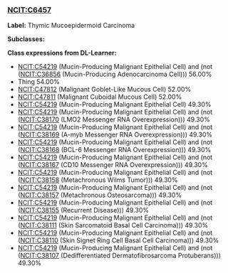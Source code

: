 
### [NCIT:C6457](http://purl.obolibrary.org/obo/NCIT_C6457)
**Label:** Thymic Mucoepidermoid Carcinoma

**Subclasses:** 

**Class expressions from DL-Learner:**

- [NCIT:C54219](http://purl.obolibrary.org/obo/NCIT_C54219) (Mucin-Producing Malignant Epithelial Cell) and (not ([NCIT:C36856](http://purl.obolibrary.org/obo/NCIT_C36856) (Mucin-Producing Adenocarcinoma Cell))) 56.00%
- Thing 54.00%
- [NCIT:C47812](http://purl.obolibrary.org/obo/NCIT_C47812) (Malignant Goblet-Like Mucous Cell) 52.00%
- [NCIT:C47811](http://purl.obolibrary.org/obo/NCIT_C47811) (Malignant Cuboidal Mucous Cell) 52.00%
- [NCIT:C54219](http://purl.obolibrary.org/obo/NCIT_C54219) (Mucin-Producing Malignant Epithelial Cell) 49.30%
- [NCIT:C54219](http://purl.obolibrary.org/obo/NCIT_C54219) (Mucin-Producing Malignant Epithelial Cell) and (not ([NCIT:C38170](http://purl.obolibrary.org/obo/NCIT_C38170) (LMO2 Messenger RNA Overexpression))) 49.30%
- [NCIT:C54219](http://purl.obolibrary.org/obo/NCIT_C54219) (Mucin-Producing Malignant Epithelial Cell) and (not ([NCIT:C38169](http://purl.obolibrary.org/obo/NCIT_C38169) (A-myb Messenger RNA Overexpression))) 49.30%
- [NCIT:C54219](http://purl.obolibrary.org/obo/NCIT_C54219) (Mucin-Producing Malignant Epithelial Cell) and (not ([NCIT:C38168](http://purl.obolibrary.org/obo/NCIT_C38168) (BCL-6 Messenger RNA Overexpression))) 49.30%
- [NCIT:C54219](http://purl.obolibrary.org/obo/NCIT_C54219) (Mucin-Producing Malignant Epithelial Cell) and (not ([NCIT:C38167](http://purl.obolibrary.org/obo/NCIT_C38167) (CD10 Messenger RNA Overexpression))) 49.30%
- [NCIT:C54219](http://purl.obolibrary.org/obo/NCIT_C54219) (Mucin-Producing Malignant Epithelial Cell) and (not ([NCIT:C38158](http://purl.obolibrary.org/obo/NCIT_C38158) (Metachronous Wilms Tumor))) 49.30%
- [NCIT:C54219](http://purl.obolibrary.org/obo/NCIT_C54219) (Mucin-Producing Malignant Epithelial Cell) and (not ([NCIT:C38157](http://purl.obolibrary.org/obo/NCIT_C38157) (Metachronous Osteosarcoma))) 49.30%
- [NCIT:C54219](http://purl.obolibrary.org/obo/NCIT_C54219) (Mucin-Producing Malignant Epithelial Cell) and (not ([NCIT:C38155](http://purl.obolibrary.org/obo/NCIT_C38155) (Recurrent Disease))) 49.30%
- [NCIT:C54219](http://purl.obolibrary.org/obo/NCIT_C54219) (Mucin-Producing Malignant Epithelial Cell) and (not ([NCIT:C38111](http://purl.obolibrary.org/obo/NCIT_C38111) (Skin Sarcomatoid Basal Cell Carcinoma))) 49.30%
- [NCIT:C54219](http://purl.obolibrary.org/obo/NCIT_C54219) (Mucin-Producing Malignant Epithelial Cell) and (not ([NCIT:C38110](http://purl.obolibrary.org/obo/NCIT_C38110) (Skin Signet Ring Cell Basal Cell Carcinoma))) 49.30%
- [NCIT:C54219](http://purl.obolibrary.org/obo/NCIT_C54219) (Mucin-Producing Malignant Epithelial Cell) and (not ([NCIT:C38107](http://purl.obolibrary.org/obo/NCIT_C38107) (Dedifferentiated Dermatofibrosarcoma Protuberans))) 49.30%



